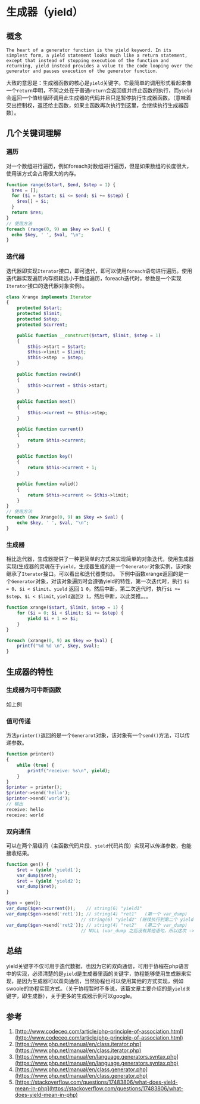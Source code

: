 # 生成器（yield）

## 概念

```
The heart of a generator function is the yield keyword. In its simplest form, a yield statement looks much like a return statement, except that instead of stopping execution of the function and returning, yield instead provides a value to the code looping over the generator and pauses execution of the generator function.
```

大致的意思是：生成器函数的核心是`yield`关键字。它最简单的调用形式看起来像一个`return`申明，不同之处在于普通`return`会返回值并终止函数的执行，而`yield`会返回一个值给循环调用此生成器的代码并且只是暂停执行生成器函数。（意味着交出控制权，返还给主函数，如果主函数再次执行到这里，会继续执行生成器函数）。

## 几个关键词理解

### 遍历
对一个数组进行遍历，例如foreach对数组进行遍历，但是如果数组的长度很大，使用该方式会占用很大的内存。

```php
function range($start, $end, $step = 1) {
  $res = [];
  for ($i = $start; $i <= $end; $i += $step) {
    $res[] = $i;
  }
  return $res;
}
// 使用方法
foreach (range(0, 9) as $key => $val) {
  echo $key, ' ', $val, "\n";
}
```

### 迭代器
迭代器即实现`Iterator`接口，即可迭代，即可以使用`foreach`语句进行遍历。使用迭代器实现遍历内存损耗远小于数组遍历，foreach迭代时，参数是一个实现`Iterator`接口的迭代器对象实例）。

```php
class Xrange implements Iterator
{
    protected $start;
    protected $limit;
    protected $step;
    protected $current;

    public function __construct($start, $limit, $step = 1)
    {
        $this->start = $start;
        $this->limit = $limit;
        $this->step  = $step;
    }
    
    public function rewind()
    {
        $this->current = $this->start;
    }

    public function next()
    {
        $this->current += $this->step;
    }

    public function current()
    {
        return $this->current;
    }

    public function key()
    {
        return $this->current + 1;
    }

    public function valid()
    {
        return $this->current <= $this->limit;
    }
}
// 使用方法
foreach (new Xrange(0, 9) as $key => $val) {
    echo $key, ' ', $val, "\n";
}
```

### 生成器
相比迭代器，生成器提供了一种更简单的方式来实现简单的对象迭代，使用生成器实现(生成器的灵魂在于`yield`，生成器生成的是一个`Generator`对象实例，该对象继承了`Iterator`接口。可以看出和迭代器类似)。
下例中函数xrange返回的是一个`Generator`对象，对该对象遍历时会遵循yield的特性，第一次迭代时，执行 `$i = 0`、`$i < $limit`、`yield` 返回 `1 0`，然后中断，第二次迭代时，执行`$i += $step`、`$i < $limit`, `yield`返回`2 1`，然后中断，以此类推。。。

```php
function xrange($start, $limit, $step = 1) {
    for ($i = 0; $i < $limit; $i += $step) { 
        yield $i + 1 => $i;
    }
}

foreach (xrange(0, 9) as $key => $val) {
    printf("%d %d \n", $key, $val);
}
```

## 生成器的特性

### 生成器为可中断函数

如上例

### 值可传递

方法`printer()`返回的是一个`Generarot`对象，该对象有一个`send()`方法，可以传递参数。

```php
function printer()
{
    while (true) {
        printf("receive: %s\n", yield);
    }
}
$printer = printer();
$printer->send('hello');
$printer->send('world');
// 输出
receive: hello
receive: world
```

### 双向通信

可以在两个层级间（主函数代码片段、`yield`代码片段）实现可以传递参数，也能接收结果。

```php
function gen() {
    $ret = (yield 'yield1');
    var_dump($ret);
    $ret = (yield 'yield2');
    var_dump($ret);
}

$gen = gen();
var_dump($gen->current());    // string(6) "yield1"
var_dump($gen->send('ret1')); // string(4) "ret1"   (第一个 var_dump)
                            // string(6) "yield2" (继续执行到第二个 yield，吐出了返回值)
var_dump($gen->send('ret2')); // string(4) "ret2"   (第二个 var_dump)
                            // NULL (var_dump 之后没有其他语句，所以这次 ->send() 的返回值为 null)
```

## 总结
yield关键字不仅可用于迭代数据，也因为它的双向通信，可用于协程在php语言中的实现，必须清楚的是`yield`是生成器里面的关键字，协程能够使用生成器来实现，是因为生成器可以双向通信，当然协程也可以使用其他的方式实现，例如swoole的协程实现方式。（关于协程暂时不多说，该篇文章主要介绍的是`yield`关键字，即生成器），关于更多的生成器示例可以google。

## 参考
1. [http://www.codeceo.com/article/php-principle-of-association.html](http://www.codeceo.com/article/php-principle-of-association.html)
2. [https://www.php.net/manual/en/class.iterator.php](https://www.php.net/manual/en/class.iterator.php)
3. [https://www.php.net/manual/en/language.generators.syntax.php](https://www.php.net/manual/en/language.generators.syntax.php)
4. [https://www.php.net/manual/en/class.generator.php](https://www.php.net/manual/en/class.generator.php)
5. [https://stackoverflow.com/questions/17483806/what-does-yield-mean-in-php](https://stackoverflow.com/questions/17483806/what-does-yield-mean-in-php)